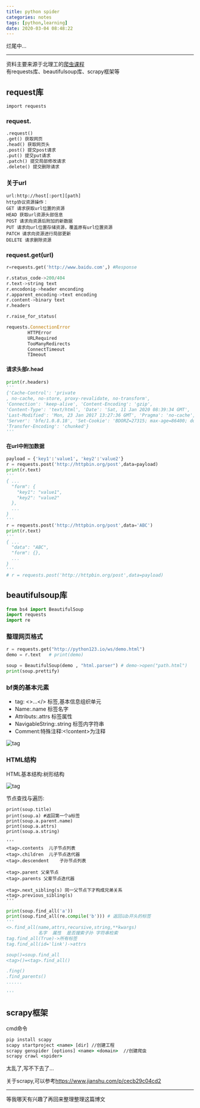 ```yaml
---
title: python spider
categories: notes
tags: [python,learning]
date: 2020-03-04 08:48:22
---
```


烂尾中...

---

资料主要来源于北理工的[爬虫课程](https://www.icourse163.org/learn/BIT-1001870001?tid=1206951268#)  
有requests库、beautifulsoup库、scrapy框架等

## request库

`import requests`

### request.

```python
.request()
.get() 获取网页
.head() 获取网页头
.post() 提交post请求
.put() 提交put请求
.patch() 提交局部修改请求
.delete() 提交删除请求
```

<!--more-->

### 关于url

```
url:http://host[:port][path]
http协议资源操作：
GET 请求获取url位置的资源
HEAD 获取url资源头部信息
POST 请求向资源后附加的新数据
PUT 请求向url位置存储资源，覆盖原有url位置资源
PATCH 请求向资源进行局部更新
DELETE 请求删除资源
```


### request.get(url)

```python
r=requests.get('http://www.baidu.com',) #Response

r.status_code->200/404
r.text->string text
r.encodonig->header enconding
r.apparent_encoding->text encoding
r.content->binary text
r.headers

r.raise_for_status(

requests.ConnectionError
        HTTPError
        URLRequired
        TooManyRedirects
        ConnectTimeout
        TImeout
```

#### 请求头部r.head

```python
print(r.headers)
'''
{'Cache-Control': 'private
, no-cache, no-store, proxy-revalidate, no-transform', 
'Connection': 'keep-alive', 'Content-Encoding': 'gzip', 
'Content-Type': 'text/html', 'Date': 'Sat, 11 Jan 2020 08:39:34 GMT', 
'Last-Modified': 'Mon, 23 Jan 2017 13:27:36 GMT', 'Pragma': 'no-cache', 
'Server': 'bfe/1.0.8.18', 'Set-Cookie': 'BDORZ=27315; max-age=86400; domain=.baidu.com; path=/', 
'Transfer-Encoding': 'chunked'}
'''
```

#### 在url中附加数据

```python
payload = {'key1':'value1', 'key2':'value2'}
r = requests.post('http://httpbin.org/post',data=payload)
print(r.text)
'''
{ ...
  "form": {
    "key1": "value1", 
    "key2": "value2"
  }, 
  ...
}
'''
r = requests.post('http://httpbin.org/post',data='ABC')
print(r.text)
'''
{ ...
  "data": "ABC", 
  "form": {}, 
  ...
}
'''
# r = requests.post('http://httpbin.org/post',data=payload)
```

## beautifulsoup库

```python
from bs4 import BeautifulSoup
import requests
import re
```

### 整理网页格式

```python
r = requests.get("http://python123.io/ws/demo.html")
demo = r.text   # print(demo)

soup = BeautifulSoup(demo , "html.parser") # demo->open("path.html")
print(soup.prettify)
```

### bf类的基本元素

* tag: <>...</> 标签,基本信息组织单元
* Name:<tag>.name   标签名字
* Attributs:<tag>.attrs 标签属性
* NavigableString:<tag>.string  标签内字符串
* Comment:特殊注释:<!content>为注释   

![tag](tag0.png) 

### HTML结构
HTML基本结构:树形结构

![tag](tag1.png) 

节点查找与遍历:
```pyghon
print(soup.title)
print(soup.a) #返回第一个a标签
print(soup.a.parent.name)
print(soup.a.attrs)
print(soup.a.string)

'''
<tag>.contents  儿子节点列表
<tag>.children  儿子节点迭代器
<tag>.descendent    子孙节点列表

<tag>.parent 父亲节点
<tag>.parents 父辈节点迭代器

<tag>.next_sibling(s) 同一父节点下才构成兄弟关系
<tag>.previous_sibling(s)
'''
```

```python
print(soup.find_all('a'))
print(soup.find_all(re.compile('b'))) # 返回以b开头的标签
'''
<>.find_all(name,attrs,recursive,string,**kwargs)
            名字  属性  是否搜索子孙 字符串检索
tag.find_all(True)->所有标签
tag.find_all(id='link')->attrs

soup()=soup.find_all
<tag>()=<tag>.find_all()

.fing()
.find_parents()
......

'''
```

## scrapy框架

cmd命令
```cmd
pip install scapy
scapy startproject <name> [dir] //创建工程
scrapy genspider [options] <name> <domain>  //创建爬虫
scrapy crawl <spider>
```

太乱了,写不下去了...

关于scrapy,可以参考<https://www.jianshu.com/p/cecb29c04cd2>

---
等我哪天有兴趣了再回来整理整理这篇博文

